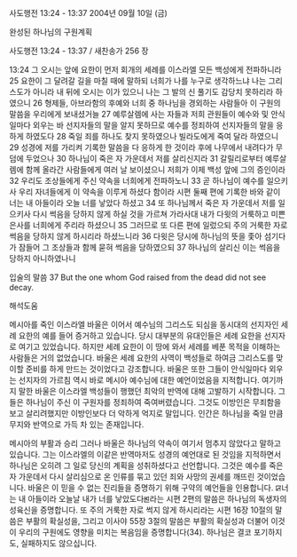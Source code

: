 사도행전 13:24 - 13:37 
2004년 09월 10일 (금)

완성된 하나님의 구원계획



사도행전 13:24 - 13:37 / 새찬송가 256 장


13:24 그 오시는 앞에 요한이 먼저 회개의 세례를 이스라엘 모든 백성에게 전파하니라 25 요한이 그 달려갈 길을 마칠 때에 말하되 너희가 나를 누구로 생각하느냐 나는 그리스도가 아니라 내 뒤에 오시는 이가 있으니 나는 그 발의 신 풀기도 감당치 못하리라 하였으니 26 형제들, 아브라함의 후예와 너희 중 하나님을 경외하는 사람들아 이 구원의 말씀을 우리에게 보내셨거늘 27 예루살렘에 사는 자들과 저희 관원들이 예수와 및 안식일마다 외우는 바 선지자들의 말을 알지 못하므로 예수를 정죄하여 선지자들의 말을 응하게 하였도다 28 죽일 죄를 하나도 찾지 못하였으나 빌라도에게 죽여 달라 하였으니 29 성경에 저를 가리켜 기록한 말씀을 다 응하게 한 것이라 후에 나무에서 내려다가 무덤에 두었으나 30 하나님이 죽은 자 가운데서 저를 살리신지라 31 갈릴리로부터 예루살렘에 함께 올라간 사람들에게 여러 날 보이셨으니 저희가 이제 백성 앞에 그의 증인이라 32 우리도 조상들에게 주신 약속을 너희에게 전파하노니 33 곧 하나님이 예수를 일으키사 우리 자녀들에게 이 약속을 이루게 하셨다 함이라 시편 둘째 편에 기록한 바와 같이 너는 내 아들이라 오늘 너를 낳았다 하셨고 34 또 하나님께서 죽은 자 가운데서 저를 일으키사 다시 썩음을 당하지 않게 하실 것을 가르쳐 가라사대 내가 다윗의 거룩하고 미쁜 은사를 너희에게 주리라 하셨으니 35 그러므로 또 다른 편에 일렀으되 주의 거룩한 자로 썩음을 당하지 않게 하시리라 하셨느니라 36 다윗은 당시에 하나님의 뜻을 좇아 섬기다가 잠들어 그 조상들과 함께 묻혀 썩음을 당하였으되 37 하나님의 살리신 이는 썩음을 당하지 아니하였나니

입술의 말씀
37 But the one whom God raised from the dead did not see decay.

해석도움





메시아를 죽인 이스라엘
바울은 이어서 예수님의 그리스도 되심을 동시대의 선지자인 세례 요한의 예를 들어 증거하고 있습니다. 당시 대부분의 유대인들은 세례 요한을 선지자로 여기고 있었습니다. 하지만 세례 요한이 이 땅에 와서 세례를 베푼 목적을 이해하는 사람들은 거의 없었습니다. 바울은 세례 요한의 사역이 백성들로 하여금 그리스도를 맞이할 준비를 하게 만드는 것이었다고 강조합니다. 바울은 또한 그들이 안식일마다 외우는 선지자의 가르침 역시 바로 메시아 예수님에 대한 예언이었음을 지적합니다. 여기까지 말한 바울은 이스라엘 백성들이 행했던 최악의 반역에 대해 고발하기 시작합니다. 그들은 하나님이 주신 이 구원자를 정죄하여 죽여버렸습니다. 그것도 이방인은 무죄함을 보고 살리려했지만 이방인보다 더 악하게 억지로 말입니다. 인간은 하나님을 죽일 만큼 무지와 반역으로 가득 차 있는 존재입니다. 

메시아의 부활과 승리
그러나 바울은 하나님의 약속이 여기서 멈추지 않았다고 말하고 있습니다. 그는 이스라엘의 이같은 반역마저도 성경의 예언대로 된 것임을 지적하면서 하나님은 오히려 그 일로 당신의 계획을 성취하셨다고 선언합니다. 그것은 예수를 죽은 자 가운데서 다시 살리심으로 온 인류를 묶고 있던 죄와 사망의 권세를 깨뜨린 것이었습니다. 바울은 이 믿을 수 없는 진리들을 증명하기 위해 구약의 예언들을 인용합니다. ꡒ너는 내 아들이라 오늘날 내가 너를 낳았도다ꡓ라는 시편 2편의 말씀은 하나님의 독생자의 성육신을 증명합니다. 또 주의 거룩한 자로 썩지 않게 하시리라는 시편 16장 10절의 말씀은 부활의 확실성을, 그리고 이사야 55장 3절의 말씀은 부활의 확실성과 더불어 이것이 우리의 구원에도 영향을 미치는 복음임을 증명합니다(34). 하나님은 결코 포기하지도, 실패하지도 않으십니다.